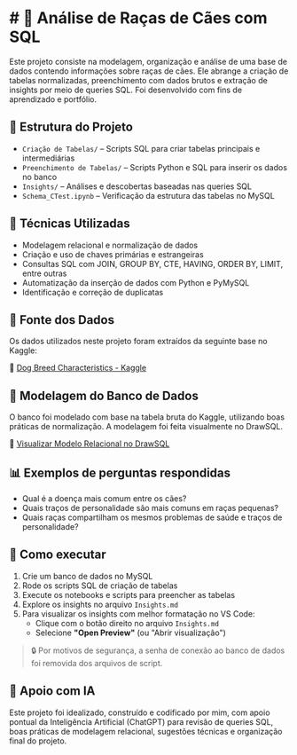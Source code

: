 # # 🐶 Análise de Raças de Cães com SQL

Este projeto consiste na modelagem, organização e análise de uma base de dados contendo informações sobre raças de cães. Ele abrange a criação de tabelas normalizadas, preenchimento com dados brutos e extração de insights por meio de queries SQL. Foi desenvolvido com fins de aprendizado e portfólio.

## 📁 Estrutura do Projeto

- `Criação de Tabelas/` – Scripts SQL para criar tabelas principais e intermediárias
- `Preenchimento de Tabelas/` – Scripts Python e SQL para inserir os dados no banco
- `Insights/` – Análises e descobertas baseadas nas queries SQL
- `Schema_CTest.ipynb` – Verificação da estrutura das tabelas no MySQL

## 🧠 Técnicas Utilizadas

- Modelagem relacional e normalização de dados
- Criação e uso de chaves primárias e estrangeiras
- Consultas SQL com JOIN, GROUP BY, CTE, HAVING, ORDER BY, LIMIT, entre outras
- Automatização da inserção de dados com Python e PyMySQL
- Identificação e correção de duplicatas


## 💾 Fonte dos Dados

Os dados utilizados neste projeto foram extraídos da seguinte base no Kaggle:

🔗 [Dog Breed Characteristics - Kaggle](https://www.kaggle.com/datasets/marshuu/dog-breeds)


## 🧩 Modelagem do Banco de Dados

O banco foi modelado com base na tabela bruta do Kaggle, utilizando boas práticas de normalização. A modelagem foi feita visualmente no DrawSQL.

🔗 [Visualizar Modelo Relacional no DrawSQL](https://drawsql.app/teams/alone-team-2/diagrams/projeto-racas-caes)



## 📊 Exemplos de perguntas respondidas

- Qual é a doença mais comum entre os cães?
- Quais traços de personalidade são mais comuns em raças pequenas?
- Quais raças compartilham os mesmos problemas de saúde e traços de personalidade?

## 🚀 Como executar

1. Crie um banco de dados no MySQL
2. Rode os scripts SQL de criação de tabelas
3. Execute os notebooks e scripts para preencher as tabelas
4. Explore os insights no arquivo `Insights.md`
5. Para visualizar os insights com melhor formatação no VS Code:
    - Clique com o botão direito no arquivo `Insights.md`
    - Selecione **"Open Preview"** (ou "Abrir visualização")
 > 🔒 Por motivos de segurança, a senha de conexão ao banco de dados foi removida dos arquivos de script.

## 🤖 Apoio com IA

Este projeto foi idealizado, construído e codificado por mim, com apoio pontual da Inteligência Artificial (ChatGPT) para revisão de queries SQL, boas práticas de modelagem relacional, sugestões técnicas e organização final do projeto.

